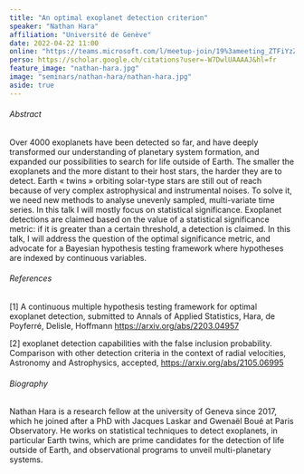 ```yaml
---
title: "An optimal exoplanet detection criterion"
speaker: "Nathan Hara"
affiliation: "Université de Genève"
date: 2022-04-22 11:00
online: "https://teams.microsoft.com/l/meetup-join/19%3ameeting_ZTFiYzZiZjctNjU1OS00MDYxLWE4NDYtY2JiODQ3YmEyMjli%40thread.v2/0?context=%7b%22Tid%22%3a%2261f3e3b8-9b52-433a-a4eb-c67334ce54d5%22%2c%22Oid%22%3a%22e7e16d6d-f879-4a2c-9797-8c1ec43541f4%22%7d"
perso: https://scholar.google.ch/citations?user=-W7DwlUAAAAJ&hl=fr
feature_image: "nathan-hara.jpg"
image: "seminars/nathan-hara/nathan-hara.jpg"
aside: true
---
```


###### Abstract

Over 4000 exoplanets have been detected so far, and have deeply transformed our
understanding of planetary system formation, and expanded our possibilities to
search for life outside of Earth. The smaller the exoplanets and the more
distant to their host stars, the harder they are to detect. Earth « twins »
orbiting solar-type stars are still out of reach because of very complex
astrophysical and instrumental noises. To solve it, we need new methods to
analyse unevenly sampled, multi-variate time series. In this talk I will mostly
focus on statistical significance. Exoplanet detections are claimed based on the
value of a statistical significance metric: if it is greater than a certain
threshold, a detection is claimed. In this talk, I will address the question of
the optimal significance metric, and advocate for a Bayesian hypothesis testing
framework where hypotheses are indexed by continuous variables.

###### References

[1] A continuous multiple hypothesis testing framework for optimal exoplanet
detection, submitted to Annals of Applied Statistics, Hara, de Poyferré,
Delisle, Hoffmann https://arxiv.org/abs/2203.04957

[2] exoplanet detection capabilities with the false inclusion probability.
Comparison with other detection criteria in the context of radial velocities,
Astronomy and Astrophysics, accepted, https://arxiv.org/abs/2105.06995

###### Biography

Nathan Hara is a research fellow at the university of Geneva since 2017, which
he joined after a PhD with Jacques Laskar and Gwenaël Boué at Paris Observatory.
He works on statistical techniques to detect exoplanets, in particular Earth
twins, which are prime candidates for the detection of life outside of Earth,
and observational programs to unveil multi-planetary systems.
